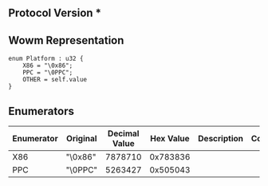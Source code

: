 ## Protocol Version *

## Wowm Representation
```rust,ignore
enum Platform : u32 {
    X86 = "\0x86";    
    PPC = "\0PPC";    
    OTHER = self.value    
}

```
## Enumerators
| Enumerator | Original | Decimal Value | Hex Value | Description | Comment |
| --------- | -------- | ------------- | --------- | ----------- | ------- |
| X86 | "\0x86" | 7878710 | 0x783836 |  |  |
| PPC | "\0PPC" | 5263427 | 0x505043 |  |  |
